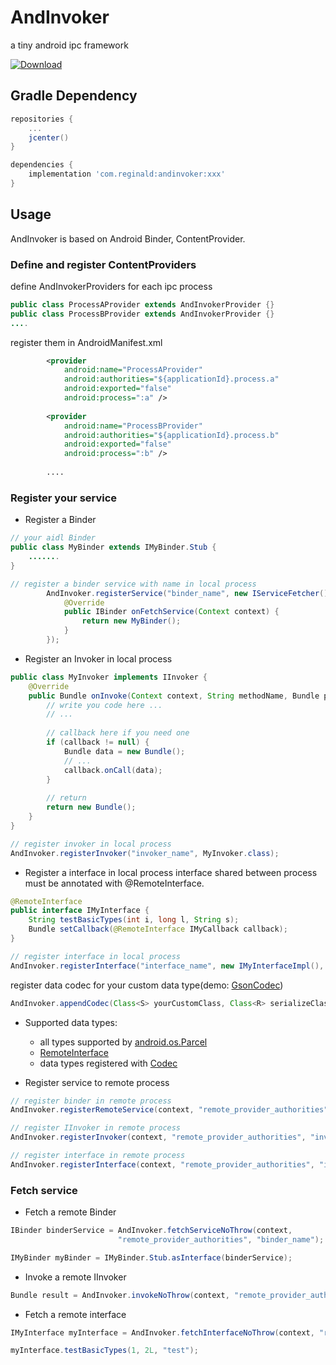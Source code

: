 # AndInvoker
a tiny android ipc framework

[ ![Download](https://api.bintray.com/packages/tonyreginald/maven/AndInvoker/images/download.svg) ](https://bintray.com/tonyreginald/maven/AndInvoker/_latestVersion)

## Gradle Dependency
```groovy
repositories {
    ...
    jcenter()
}

dependencies {
    implementation 'com.reginald:andinvoker:xxx'
}
````

## Usage

AndInvoker is based on Android Binder, ContentProvider. 

### Define and register ContentProviders

define AndInvokerProviders for each ipc process
```java
public class ProcessAProvider extends AndInvokerProvider {}
public class ProcessBProvider extends AndInvokerProvider {}
....
````

register them in AndroidManifest.xml
```xml
        <provider
            android:name="ProcessAProvider"
            android:authorities="${applicationId}.process.a"
            android:exported="false"  
            android:process=":a" />
            
        <provider
            android:name="ProcessBProvider"
            android:authorities="${applicationId}.process.b"
            android:exported="false"  
            android:process=":b" />
            
        ....    

````

### Register your service

* Register a Binder
```java
// your aidl Binder 
public class MyBinder extends IMyBinder.Stub {
    .......
}

// register a binder service with name in local process
        AndInvoker.registerService("binder_name", new IServiceFetcher() {
            @Override
            public IBinder onFetchService(Context context) {
                return new MyBinder();
            }
        });
````

* Register an Invoker in local process
```java
public class MyInvoker implements IInvoker {
    @Override
    public Bundle onInvoke(Context context, String methodName, Bundle params, ICall callback) {
        // write you code here ...
        // ...
        
        // callback here if you need one
        if (callback != null) {
            Bundle data = new Bundle();
            // ...
            callback.onCall(data);
        }
        
        // return 
        return new Bundle();
    }
}

// register invoker in local process
AndInvoker.registerInvoker("invoker_name", MyInvoker.class);
````

* Register a interface in local process
interface shared between process must be annotated with @RemoteInterface. 

```java
@RemoteInterface
public interface IMyInterface {
    String testBasicTypes(int i, long l, String s);
    Bundle setCallback(@RemoteInterface IMyCallback callback);
}

// register interface in local process
AndInvoker.registerInterface("interface_name", new IMyInterfaceImpl(), IMyInterface.class);
````

register data codec for your custom data type(demo: [GsonCodec](https://github.com/xyxyLiu/AndInvoker/tree/master/demo/src/main/java/com/reginald/andinvoker/demo/gson/GsonCodec.java))
```java
AndInvoker.appendCodec(Class<S> yourCustomClass, Class<R> serializeClass, Codec<S, R> codec);

````

* Supported data types: 
    * all types supported by [android.os.Parcel](https://developer.android.com/reference/android/os/Parcel)
    * [RemoteInterface](https://github.com/xyxyLiu/AndInvoker/tree/master/andinvoker/src/main/java/com/reginald/andinvoker/api/RemoteInterface.java)
    * data types registered with [Codec](https://github.com/xyxyLiu/AndInvoker/tree/master/andinvoker/src/main/java/com/reginald/andinvoker/api/Codec.java)

* Register service to remote process
```java
// register binder in remote process
AndInvoker.registerRemoteService(context, "remote_provider_authorities", "binder_name", new IMyInterfaceImpl(), IMyInterface.class);

// register IInvoker in remote process
AndInvoker.registerInvoker(context, "remote_provider_authorities", "invoker_name", MyInvoker.class);

// register interface in remote process
AndInvoker.registerInterface(context, "remote_provider_authorities", "interface_name", new IMyInterfaceImpl(), IMyInterface.class);
````

### Fetch service

* Fetch a remote Binder
```java
IBinder binderService = AndInvoker.fetchServiceNoThrow(context,
                        "remote_provider_authorities", "binder_name");

IMyBinder myBinder = IMyBinder.Stub.asInterface(binderService);

````

* Invoke a remote IInvoker
```java
Bundle result = AndInvoker.invokeNoThrow(context, "remote_provider_authorities", "invoker_name","method_name", params, callback)
````

* Fetch a remote interface
```java
IMyInterface myInterface = AndInvoker.fetchInterfaceNoThrow(context, "remote_provider_authorities", "interface_name", IMyInterface.class);

myInterface.testBasicTypes(1, 2L, "test");
````
